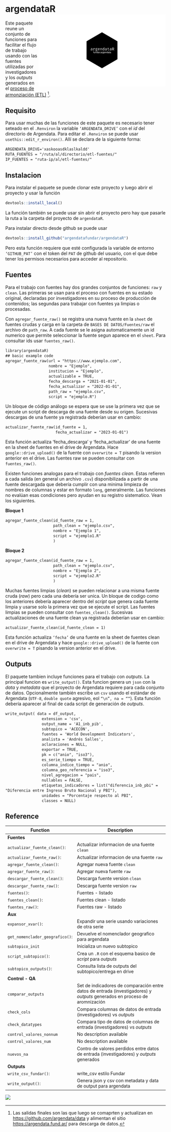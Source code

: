 
<!-- README.md is generated from README.Rmd. Please edit that file -->

# argendataR <a><img src="inst/hex_sticker_transparent_border.png" width="400" align="right" /></a>

<!-- badges: start -->
<!-- badges: end -->

Este paquete reune un conjunto de funciones para facilitar el flujo de
trabajo usando con las fuentes utilizadas por investigadores y los _outputs_ generados en 
el [proceso de armonziación (ETL)](https://github.com/argendata/etl/) [^1]. 

[^1]:Las salidas finales son las que luego se comaprten y actualizan en 
<https://github.com/argendata/data> y alimentan el sitio <https://argendata.fund.ar/> para descarga de datos.  


## Requisito

Para usar muchas de las funciones de este paquete es necesario tener
seteado en el `.Renviron` la variable `‘ARGENDATA_DRIVE’` con el _id_ del
directorio de Argendata. Para editar el `.Renviron` se puede usar
`usethis::edit_r_environ()`. Allí se declara de la siguiente forma:

    ARGENDATA_DRIVE='xaskooasdklaslkaldd'
    RUTA_FUENTES = "/ruta/al/directorio/etl-fuentes/"
    IP_FUENTES = "ruta-ip/al/etl-fuentes/"

## Instalacion

Para instalar el paquete se puede clonar este proyecto y luego abrir el
proyecto y usar la función

``` r
devtools::install_local()
```

La función también se puede usar sin abrir el proyecto pero hay que
pasarle la ruta a la carpeta del proyecto de `argendataR`.

Para instalar directo desde github se puede usar

``` r
devtools::install_github("argendatafundar/argendataR")
```

Pero esta función requiere que esté configurada la variable de entorno
`‘GITHUB_PAT’` con el token del `PAT` de github del usuario, con el que debe
tener los permisos necesarios para acceder al repositorio.

## Fuentes

Para el trabajo con fuentes hay dos grandes conjuntos de funciones: `raw` y
`clean`. Las primeras se usan para el proceso con fuentes en su estado
original, declaradas por investigadores en su proceso de producción de contenidos;
 las segundas para trabajar con fuentes ya limpias o procesadas. 

Con `agregar_fuente_raw()` se registra una nueva fuente en la `sheet` de fuentes
crudas y carga en la carpeta de `BASES DE DATOS/Fuentes/raw` el archivo de
`path_raw`. A cada fuente se le asigna automaticamente un id numerico que
permite seleccionar la fuente segun aparece en el `sheet`. Para consultar
ids usar `fuentes_raw()`.

    library(argendataR)
    ## basic example code
    agregar_fuente_raw(url = "https://www.ejemplo.com",
                       nombre = "Ejemplo",
                       institucion = "Ejemplo",
                       actualizable = TRUE,
                       fecha_descarga = "2021-01-01",
                       fecha_actualizar = "2022-01-01",
                       path_raw = "ejemplo.csv",
                       script = "ejemplo.R")

Un bloque de código análogo se espera que se use la primera vez que se
ejecute un script de descarga de una fuente desde su origen. Sucesivas
descargas de una fuente ya registrada deberían usar en cambio:


    actualizar_fuente_raw(id_fuente = 1,
                          fecha_actualizar = "2023-01-01")

Esta función actualiza ‘fecha_descarga’ y ‘fecha_actualizar’ de una
fuente en la sheet de fuentes en el drive de Argendata. Hace
`google::drive_upload()` de la fuente con `overwrite = T` pisando la
version anterior en el drive. Las fuentes raw se pueden consultar con
`fuentes_raw()`.

Existen funciones analogas para el trabajo con _fuentes clean_. Estas
refieren a cada salida (en general un archivo `.csv`) disponibilizada
a partir de una fuente descargada que debería cumplir con una minima limpieza de nombres de
columnas y estar en formato `long`, generalmente. Las funciones no evalúan esas
condiciones pero ayudan en su registro sistematico. Vean los siguientes.

**Bloque 1**


    agregar_fuente_clean(id_fuente_raw = 1,
                         path_clean = "ejemplo.csv",
                         nombre = "Ejemplo 1",
                         script = "ejemplo1.R"
                         )

**Bloque 2**


    agregar_fuente_clean(id_fuente_raw = 1,
                         path_clean = "ejemplo.csv",
                         nombre = "Ejemplo 2",
                         script = "ejemplo2.R"
                         )

Muchas fuentes limpias (_clean_) se pueden relacionar a una misma fuente cruda (_raw_) pero
cada una debería ser unica. Un bloque de codigo como los anteriores
debería aparecer dentro del _script_ que genera cada fuente limpia y
usarse solo la primera vez que se ejecute el script. Las fuentes limpias se
pueden consultar con `fuentes_clean()`. Sucesivas actualizaciones de una
fuente clean ya registrada deberían usar en cambio:

    actualizar_fuente_clean(id_fuente_clean = 1)

Esta función actualiza `‘fecha’` de una fuente en la sheet de fuentes
clean en el drive de Argendata y hace `google::drive_upload()` de la
fuente con `overwrite = T` pisando la version anterior en el drive.

## Outputs

El paquete tambien incluye funciones para el trabajo con _outputs_. La
principal funcion es `write_output()`. Esta funcion genera un `json` con
la _data_ y _metadata_ que el proyecto de Argendata requiere para cada
conjunto de datos. Opcionalmente también escribe un `csv` usando el estándar de
Argendata (`UTF-8`, `double quote` agresivo, eol `“\n”, na = ““`). Esta
función debería aparecer al final de cada script de generación de
_outputs_.

    write_output( data = df_output,
                    extension = 'csv',
                    output_name = 'A1_inb_pib',
                    subtopico = 'ACECON',
                    fuentes = 'World Development Indicators',
                    analista = 'Andrés Salles',
                    aclaraciones = NULL,
                    exportar = TRUE,
                    pk = c("anio", "iso3"),
                    es_serie_tiempo = TRUE,
                    columna_indice_tiempo = "anio",
                    columna_geo_referencia = "iso3",
                    nivel_agregacion = "pais",
                    nullables = FALSE,
                    etiquetas_indicadores = list("diferencia_inb_pbi" = "Diferencia entre Ingreso Bruto Nacional y PBI"),
                    unidades = "Porcentaje respecto al PBI",
                    classes = NULL)

## Reference



| Function                        | Description                                                    |
|---------------------------------|----------------------------------------------------------------|
| **Fuentes** |
| `actualizar_fuente_clean()`:    | Actualizar informacion de una fuente `clean`                     |
| `actualizar_fuente_raw()`:      | Actualizar informacion de una fuente `raw`                       |
| `agregar_fuente_clean()`:       | Agregar nueva fuente `clean`                                     |
| `agregar_fuente_raw()`:         | Agregar nueva fuente `raw`                                       |
| `descargar_fuente_clean()`:     | Descarga fuente version `clean`                                  |
| `descargar_fuente_raw()`:       | Descarga fuente version `raw`                                    |
| `fuentes()`:                    | Fuentes - listado                                              |
| `fuentes_clean()`:              | Fuentes clean - listado                                        |
| `fuentes_raw()`:                | Fuentes raw - listado                                          |
| **Aux** |
| `expansor_xvar()`:              | Expandir una serie usando variaciones de otra serie            |
| `get_nomenclador_geografico()`: | Devuelve el nomenclador geografico para argendata              |
| `subtopico_init` | Inicializa un nuevo subtopico |
| `script_subtopico()`:           | Crea un `.R` con el esquema basico de _script_ para _outputs_        |
| `subtopico_outputs()`:          | Consulta lista de outputs del subtopico/entrega en drive       |
| **Control - QA** |
| `comparar_outputs` | Set de indicadores de comparación entre datos de entrada (investigadores) y _outputs_ generados en proceso de aromnización |
| `check_cols` | Compara columnas de datos de entrada (investigadores) vs _outputs_ |
| `check_datatypes` | Compara tipo de datos de columnas de entrada (investigadores) vs _outputs_ |
| `control_valores_nonnum` | No description available |
| `control_valores_num` | No description available |
| `nuevos_na` | Contro de valores perdidos entre datos de entrada (investigadores) y _outputs_ generados |
| **Outputs** |
| `write_csv_fundar()`:           | write_csv estilo Fundar                                        |
| `write_output()`:               | Genera json y csv con metadata y data de output para argendata |


<div>
<a href="https://fund.ar">
  <picture>
    <source media="(prefers-color-scheme: dark)" srcset="https://github.com/datos-Fundar/fundartools/assets/86327859/6ef27bf9-141f-4537-9d78-e16b80196959">
    <source media="(prefers-color-scheme: light)" srcset="https://github.com/datos-Fundar/fundartools/assets/86327859/aa8e7c72-4fad-403a-a8b9-739724b4c533">
    <img src="fund.ar"></img>
  </picture>
</a>
</div>
